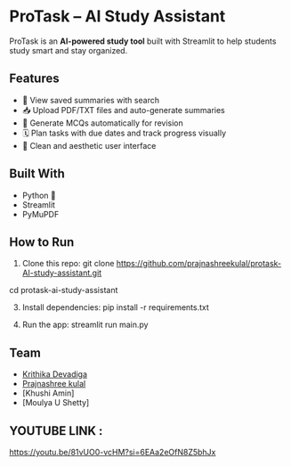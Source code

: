 # ProTask – AI Study Assistant

ProTask is an **AI-powered study tool** built with Streamlit to help students study smart and stay organized.

## Features

- 📄 View saved summaries with search  
- 📥 Upload PDF/TXT files and auto-generate summaries  
- 🧠 Generate MCQs automatically for revision  
- 🗓 Plan tasks with due dates and track progress visually  
- 🎨 Clean and aesthetic user interface  

## Built With

- Python 🐍  
- Streamlit  
- PyMuPDF  

## How to Run

1. Clone this repo:
git clone https://github.com/prajnashreekulal/protask-AI-study-assistant.git

cd protask-ai-study-assistant


3. Install dependencies:
pip install -r requirements.txt

4. Run the app:
streamlit run main.py

## Team

- [Krithika Devadiga](https://github.com/KrithikaDevadiga444/)
- [Prajnashree kulal](https://github.com/prajnashreekulal)
- [Khushi Amin]
- [Moulya U Shetty]

## YOUTUBE LINK :
https://youtu.be/81vUO0-vcHM?si=6EAa2eOfN8Z5bhJx


